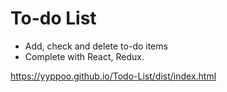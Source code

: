 # To-do List
- Add, check and delete to-do items
- Complete with React, Redux.

https://yyppoo.github.io/Todo-List/dist/index.html
